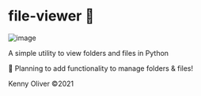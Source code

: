 # file-viewer :floppy_disk:

![image](https://www.codefactor.io/repository/github/KennyOliver/file-viewer/badge?style=for-the-badge)

A simple utility to view folders and files in Python

:memo: Planning to add functionality to manage folders & files!

Kenny Oliver ©2021
